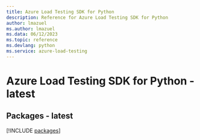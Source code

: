 ```yaml
---
title: Azure Load Testing SDK for Python
description: Reference for Azure Load Testing SDK for Python
author: lmazuel
ms.author: lmazuel
ms.data: 06/12/2023
ms.topic: reference
ms.devlang: python
ms.service: azure-load-testing
---
```

# Azure Load Testing SDK for Python - latest

## Packages - latest
[!INCLUDE [packages](load-testing-index.md)]